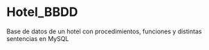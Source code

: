 # Hotel_BBDD
Base de datos de un hotel con procedimientos, funciones y distintas sentencias en MySQL 
